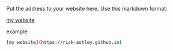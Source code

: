 Put the address to your website here. Use this markdown format:


[my website](https://ad1tya-prasad.github.io)


example:
```bash
[my website](https://rick-astley.github.io)
```